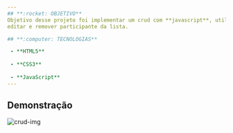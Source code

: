 ```yaml
---
## **:rocket: OBJETIVO**
Objetivo desse projeto foi implementar um crud com **javascript**, utilizando o dom para adicionar participantes na lista de eventos de pessoas convidados. O programa tem a funcionalidade de adicionar,
editar e remover participante da lista.

## **:computer: TECNOLOGIAS**

 - **HTML5** 
 
 - **CSS3** 
  
 - **JavaScript** 
---
```

 ## **Demonstração**
  
![crud-img](https://user-images.githubusercontent.com/60121964/106174655-0866fd80-6174-11eb-8135-984f13c1d055.png)


